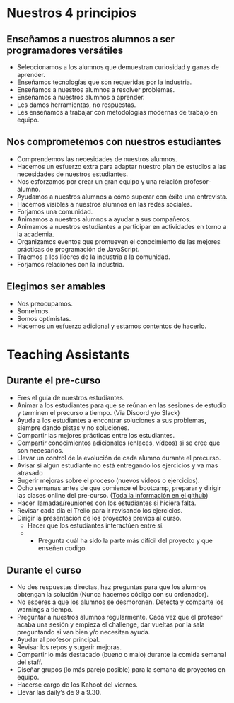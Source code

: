 # Nuestros 4 principios
## Enseñamos a nuestros alumnos a ser programadores versátiles
 
- Seleccionamos a los alumnos que demuestran curiosidad y ganas de aprender.
- Enseñamos tecnologías que son requeridas por la industria.
- Enseñamos a nuestros alumnos a resolver problemas.
- Enseñamos a nuestros alumnos a aprender.
- Les damos herramientas, no respuestas.
- Les enseñamos a trabajar con metodologías modernas de trabajo en equipo.

## Nos comprometemos con nuestros estudiantes

- Comprendemos las necesidades de nuestros alumnos.
- Hacemos un esfuerzo extra para adaptar nuestro plan de estudios a las necesidades de nuestros estudiantes.
- Nos esforzamos por crear un gran equipo y una relación profesor-alumno.
- Ayudamos a nuestros alumnos a cómo superar con éxito una entrevista.
- Hacemos visibles a nuestros alumnos en las redes sociales. 
- Forjamos una comunidad.
- Animamos a nuestros alumnos a ayudar a sus compañeros.
- Animamos a nuestros estudiantes a participar en actividades en torno a la academia.
- Organizamos eventos que promueven el conocimiento de las mejores prácticas de programación de JavaScript.
- Traemos a los líderes de la industria a la comunidad.
- Forjamos relaciones con la industria.

## Elegimos ser amables
 
- Nos preocupamos.
- Sonreímos.
- Somos optimistas.
- Hacemos un esfuerzo adicional y estamos contentos de hacerlo.

# Teaching Assistants
## Durante el pre-curso

- Eres el guía de nuestros estudiantes.
- Animar a los estudiantes para que se reúnan en las sesiones de estudio y terminen el precurso a tiempo. (Via Discord y/o Slack)
- Ayuda a los estudiantes a encontrar soluciones a sus problemas, siempre dando pistas y no soluciones.
- Compartir las mejores prácticas entre los estudiantes.
- Compartir conocimientos adicionales (enlaces, vídeos) si se cree que son necesarios.
- Llevar un control de la evolución de cada alumno durante el precurso.
- Avisar si algún estudiante no está entregando los ejercicios y va mas atrasado
- Sugerir mejoras sobre el proceso (nuevos vídeos o ejercicios).
- Ocho semanas antes de que comience el bootcamp, preparar y dirigir las clases online del pre-curso. ([Toda la información en el github](https://github.com/Isdi-Coders/pre-curso))
- Hacer llamadas/reuniones con los estudiantes si hiciera falta.
- Revisar cada día el Trello para ir revisando los ejercicios.
- Dirigir la presentación de los proyectos previos al curso.
  - Hacer que los estudiantes interactúen entre sí.
  - - Pregunta cuál ha sido la parte más difícil del proyecto y que enseñen codigo.

## Durante el curso

- No des respuestas directas, haz preguntas para que los alumnos obtengan la solución (Nunca hacemos código con su ordenador).
- No esperes a que los alumnos se desmoronen. Detecta y comparte los warnings a tiempo.
- Preguntar a nuestros alumnos regularmente. Cada vez que el profesor acaba una sesión y empieza el challenge, dar vueltas por la sala preguntando si van bien y/o necesitan ayuda.
- Ayudar al profesor principal.
- Revisar los repos y sugerir mejoras.
- Compartir lo más destacado (bueno o malo) durante la comida semanal del staff.
- Diseñar grupos (lo más parejo posible) para la semana de proyectos en equipo.
- Hacerse cargo de los Kahoot del viernes.
- Llevar las daily’s de 9 a 9.30.
